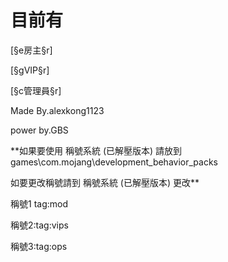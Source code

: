 # 目前有

[§e房主§r]

[§gVIP§r]

[§c管理員§r]

Made By.alexkong1123

power by.GBS

**如果要使用 稱號系統 (已解壓版本) 請放到 games\com.mojang\development_behavior_packs

如要更改稱號請到 稱號系統 (已解壓版本) 更改**

稱號1 tag:mod

稱號2:tag:vips

稱號3:tag:ops
